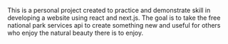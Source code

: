 This is a personal project created to practice and demonstrate skill in developing a website using react and next.js. The goal is to take the free national park services api to create something new and useful for others who enjoy the natural beauty there is to enjoy. 
